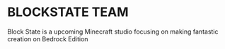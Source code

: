 # BLOCKSTATE TEAM

Block State is a upcoming Minecraft studio focusing on making fantastic creation on Bedrock Edition
